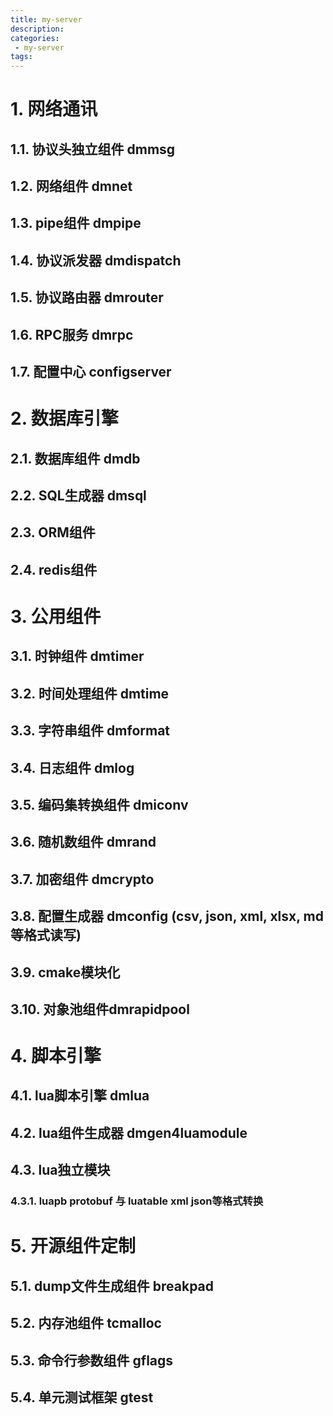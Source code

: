 ```yaml
---
title: my-server
description:
categories:
 - my-server
tags:
---
```


# 1. 网络通讯

## 1.1. 协议头独立组件 dmmsg

## 1.2. 网络组件 dmnet

## 1.3. pipe组件 dmpipe

## 1.4. 协议派发器 dmdispatch

## 1.5. 协议路由器 dmrouter

## 1.6. RPC服务 dmrpc

## 1.7. 配置中心 configserver

# 2. 数据库引擎

## 2.1. 数据库组件 dmdb

## 2.2. SQL生成器 dmsql

## 2.3. ORM组件

## 2.4. redis组件

# 3. 公用组件

## 3.1. 时钟组件 dmtimer

## 3.2. 时间处理组件 dmtime

## 3.3. 字符串组件 dmformat

## 3.4. 日志组件 dmlog

## 3.5. 编码集转换组件 dmiconv

## 3.6. 随机数组件 dmrand

## 3.7. 加密组件 dmcrypto

## 3.8. 配置生成器 dmconfig (csv, json, xml, xlsx, md等格式读写)

## 3.9. cmake模块化

## 3.10. 对象池组件dmrapidpool

# 4. 脚本引擎

## 4.1. lua脚本引擎 dmlua

## 4.2. lua组件生成器 dmgen4luamodule

## 4.3. lua独立模块

### 4.3.1. luapb protobuf 与 luatable xml json等格式转换

# 5. 开源组件定制

## 5.1. dump文件生成组件 breakpad

## 5.2. 内存池组件 tcmalloc

## 5.3. 命令行参数组件 gflags

## 5.4. 单元测试框架 gtest

